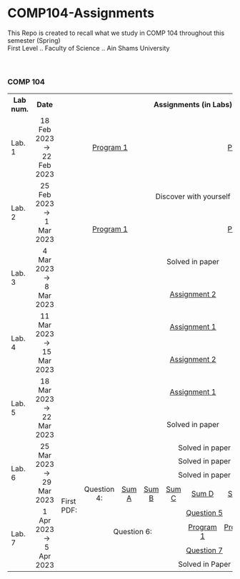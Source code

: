 # COMP104-Assignments
This Repo is created to recall what we study in COMP 104 throughout this semester  (Spring) <br>
First Level .. Faculty of Science .. Ain Shams University
<br>
<br>
<br>
<h3> COMP 104 </h3>
<table>
    <tr>
        <th width = "200">
            Lab num.
        </th>
        <th width = "1000">
            Date
        </th>
        <th colspan = "10">
            Assignments (in Labs)
        </th>
        <th>
            Quizzes
        </th>
    </tr>
    <tr>
        <td>
            Lab. 1
        </td>
        <td align = "center">
       18 Feb 2023 &nbsp; &nbsp; -> &nbsp; &nbsp; 22 Feb 2023
        </td>
        <td colspan = "5" align = "center">
            <a href = "https://github.com/abdallahatf/COMP104-Assignments/blob/main/Files/Lab%201%20Assi%20Program%201.cpp"> Program 1 </a>
        </td>
        <td colspan = "5" align = "center">
            <a href = "https://github.com/abdallahatf/COMP104-Assignments/blob/main/Files/Lab%201%20Assi%20Program%202.cpp"> Program 2 </a>
        </td>
        <td align = "center">
           _
        </td>
    </tr>
    <tr>
        <td rowspan = "2">
            Lab. 2
        </td>
        <td rowspan = "2" align = "center">
            25 Feb 2023 &nbsp; &nbsp; -> &nbsp; &nbsp; 1 Mar 2023
        </td>
        <td colspan = "10" align = "center">
            Discover with yourself
        </td>
        <td rowspan = "2" align = "center">
            _
        </td>
    </tr>
    <tr>
         <td colspan = "5" align = "center">
            <a href = "https://github.com/abdallahatf/COMP104-Assignments/blob/main/Files/Lab%202%20Assi%202%20Program%201.cpp"> Program 1 </a>
        </td>
        <td colspan = "5" align = "center">
            <a href = "https://github.com/abdallahatf/COMP104-Assignments/blob/main/Files/Lab%202%20Assi%202%20Program%202.cpp"> Program 2 </a>
        </td>
    </tr>
    <tr>
        <td rowspan = "2">
            Lab. 3
        </td>
        <td rowspan = "2" align = "center">
            4 Mar 2023 &nbsp; &nbsp; -> &nbsp; &nbsp; 8 Mar 2023
        </td>
        <td colspan = "10" align = "center">
            Solved in paper
        </td>
        <td rowspan = "2" align = "center">
            _
        </td>
    </tr>
    <tr>
        <td colspan = "10" align = "center">
            <a href = "https://github.com/abdallahatf/COMP104-Assignments/blob/main/Files/Lab%203%20Assi%202.cpp"> Assignment 2 </a>
        </td>
    </tr>
    <tr>
        <td rowspan = "2">
            Lab. 4
        </td>
        <td rowspan = "2" align = "center">
            11 Mar 2023 &nbsp; &nbsp; -> &nbsp; &nbsp; 15 Mar 2023
        </td>
        <td colspan = "10" align = "center">
            <a href = "https://github.com/abdallahatf/COMP104-Assignments/blob/main/Files/Lab%204%20Assi%201.cpp"> Assignment 1 </a>
        </td>
        <td rowspan = "2" align = "center">
            <a href = "https://github.com/abdallahatf/COMP104-Assignments/blob/main/Files/Quiz.cpp"> Quiz 1 </a>
            <br> Statistics Department
            <br> Saturday in Dr. Khairat Lab.
        </td>
    </tr>
    <tr>
        <td colspan = "10" align = "center">
            <a href = "https://github.com/abdallahatf/COMP104-Assignments/blob/main/Files/Lab%204%20Assi%202.cpp"> Assignment 2 </a>
        </td>
    </tr>
    <tr>
        <td rowspan = "2">
            Lab. 5
        </td>
        <td rowspan = "2" align = "center">
            18 Mar 2023 &nbsp; &nbsp; -> &nbsp; &nbsp; 22 Mar 2023
        </td>
        <td colspan = "10" align = "center">
            <a href = "https://github.com/abdallahatf/COMP104-Assignments/blob/main/Files/Lab%205%20Assi%201.cpp"> Assignment 1 </a>
        </td>
        <td rowspan = "2" align = "center">
            _
        </td>
    </tr>
    <tr>
        <td colspan = "10" align = "center">
            Solved in paper
        </td>
    </tr>
    <tr>
        <td rowspan = "4">
            Lab. 6
        </td>
        <td rowspan = "4" align = "center">
            25 Mar 2023 &nbsp; &nbsp; -> &nbsp; &nbsp; 29 Mar 2023
        </td>
        <td rowspan = "8">
            First PDF:
        </td>
        <td colspan = "9" align = "center">
            Solved in paper
        </td>
        <td rowspan = "4" align = "center">
            _
        </td>
    </tr>
    <tr>
        <td colspan = "9" align = "center">
            Solved in paper
        </td>
    </tr>
    <tr>
        <td colspan = "9" align = "center">
            Solved in paper
        </td>
    </tr>
    <tr>
        <td colspan = "2" align = "center">
            Question 4:
        </td>
        <td align = "center">
            <a href = "https://github.com/abdallahatf/COMP104-Assignments/blob/main/Files/Lab%206%20Q%204%20Sum%20A.cpp"> Sum A </a>
        </td>
          <td align = "center">
            <a href = "https://github.com/abdallahatf/COMP104-Assignments/blob/main/Files/Lab%206%20Q%204%20Sum%20B.cpp"> Sum B </a>
        </td>
          <td align = "center">
            <a href = "https://github.com/abdallahatf/COMP104-Assignments/blob/main/Files/Lab%206%20Q%204%20Sum%20C.cpp"> Sum C </a>
        </td>
          <td align = "center">
            <a href = "https://github.com/abdallahatf/COMP104-Assignments/blob/main/Files/Lab%206%20Q%204%20Sum%20D.cpp"> Sum D </a>
        </td>
          <td align = "center">
            <a href = "https://github.com/abdallahatf/COMP104-Assignments/blob/main/Files/Lab%206%20Q%204%20Sum%20E.cpp"> Sum E </a>
        </td>
          <td align = "center">
            <a href = "https://github.com/abdallahatf/COMP104-Assignments/blob/main/Files/Lab%206%20Q%204%20Sum%20F.cpp"> Sum F </a>
        </td>
          <td align = "center">
            <a href = "https://github.com/abdallahatf/COMP104-Assignments/blob/main/Files/Lab%206%20Q%204%20Sum%20G.cpp"> Sum G </a>
        </td>
    </tr>
    <tr>
        <td rowspan = "4">
            Lab. 7
        </td>
        <td rowspan = "4" align = "center">
            1 Apr 2023 &nbsp; &nbsp; -> &nbsp; &nbsp; 5 Apr 2023
        </td>
        <td colspan = "9" align = "center">
            <a href = "https://github.com/abdallahatf/COMP104-Assignments/blob/main/Files/Lab%207%20Q%205.cpp"> Question 5 </a>
        </td>
        <td rowspan = "4" align = "center">
            _
        </td>
    </tr>
    <tr>
        <td colspan = "5" align = "center">
            Question 6:
        </td>
        <td align = "center">
            <a href = "https://github.com/abdallahatf/COMP104-Assignments/blob/main/Files/Lab%207%20Q%206%2C%201.cpp"> Program 1 </a>
        </td>
        <td align = "center">
            <a href = "https://github.com/abdallahatf/COMP104-Assignments/blob/main/Files/Lab%207%20Q%206%2C%202.cpp"> Program 2 </a>
        </td>
        <td align = "center">
            <a href = "https://github.com/abdallahatf/COMP104-Assignments/blob/main/Files/Lab%207%20Q%206%2C%203.cpp"> Program 3 </a>
        </td>
        <td align = "center">
            <a href = "https://github.com/abdallahatf/COMP104-Assignments/blob/main/Files/Lab%207%20Q%206%2C%204.cpp"> Program 4 </a>
        </td>
    </tr>
    <tr>
        <td colspan = "9" align = "center">
            <a href = "https://github.com/abdallahatf/COMP104-Assignments/blob/main/Files/Lab%207%20Q%207.cpp"> Question 7 </a>
        </td>
    </tr>
    <tr>
        <td colspan = "9" align = "center">
            Solved in Paper
        </td>
    </tr>
            
</table>

